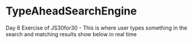 # TypeAheadSearchEngine
Day 6 Exercise of JS30for30 - This is where user types something in the search and matching results show below in real time
